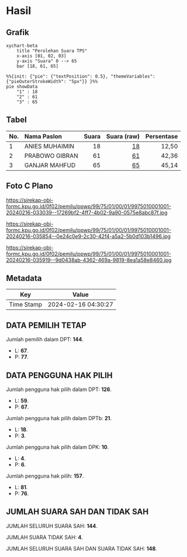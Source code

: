 # Hasil

## Grafik

```mermaid
xychart-beta
    title "Perolehan Suara TPS"
    x-axis [01, 02, 03]
    y-axis "Suara" 0 --> 65
    bar [18, 61, 65]
```

```mermaid
%%{init: {"pie": {"textPosition": 0.5}, "themeVariables": {"pieOuterStrokeWidth": "5px"}} }%%
pie showData
    "1" : 18
    "2" : 61
    "3" : 65
```

## Tabel

| No. | Nama Paslon    | Suara | Suara (raw) | Persentase |
|:--- |:-------------- | -----:| -----------:| ----------:|
| 1   | ANIES MUHAIMIN | 18    | [18][p-1]   | 12,50      |
| 2   | PRABOWO GIBRAN | 61    | [61][p-2]   | 42,36      |
| 3   | GANJAR MAHFUD  | 65    | [65][p-3]   | 45,14      |


[p-1]: https://github.com/gigit-pemilu/pemilu-2024-99-luar-negeri/blob/main/pilpres/hitung-suara/sub/99-luar-negeri/sub/75-mexico-city-mexico/sub/01-mexico-city-mexico/sub/0001-mexico-city-mexico/sub/001-pos-001/sub/paslon-1.txt
[p-2]: https://github.com/gigit-pemilu/pemilu-2024-99-luar-negeri/blob/main/pilpres/hitung-suara/sub/99-luar-negeri/sub/75-mexico-city-mexico/sub/01-mexico-city-mexico/sub/0001-mexico-city-mexico/sub/001-pos-001/sub/paslon-2.txt
[p-3]: https://github.com/gigit-pemilu/pemilu-2024-99-luar-negeri/blob/main/pilpres/hitung-suara/sub/99-luar-negeri/sub/75-mexico-city-mexico/sub/01-mexico-city-mexico/sub/0001-mexico-city-mexico/sub/001-pos-001/sub/paslon-3.txt

## Foto C Plano

https://sirekap-obj-formc.kpu.go.id/0f02/pemilu/ppwp/99/75/01/00/01/9975010001001-20240216-033039--17269bf2-4ff7-4b02-9a90-0575e8abc87f.jpg

https://sirekap-obj-formc.kpu.go.id/0f02/pemilu/ppwp/99/75/01/00/01/9975010001001-20240216-035854--0e24c0e9-2c30-42f4-a5a2-5b0d103b1496.jpg

https://sirekap-obj-formc.kpu.go.id/0f02/pemilu/ppwp/99/75/01/00/01/9975010001001-20240216-035919--9d0438ab-4362-469a-9819-8ea1a58e8460.jpg


## Metadata

| Key        | Value               |
| ---------- | ------------------- |
| Time Stamp | 2024-02-16 04:30:27 |


## DATA PEMILIH TETAP

Jumlah pemilih dalam DPT: **144**.
 * L: **67**.
 * P: **77**.

## DATA PENGGUNA HAK PILIH

Jumlah pengguna hak pilih dalam DPT: **126**.
 * L: **59**.
 * P: **67**.

Jumlah pengguna hak pilih dalam DPTb: **21**.
 * L: **18**.
 * P: **3**.

Jumlah pengguna hak pilih dalam DPK: **10**.
 * L: **4**.
 * P: **6**.

Jumlah pengguna hak pilih: **157**.
 * L: **81**.
 * P: **76**.

## JUMLAH SUARA SAH DAN TIDAK SAH

JUMLAH SELURUH SUARA SAH: **144**.

JUMLAH SUARA TIDAK SAH: **4**.

JUMLAH SELURUH SUARA SAH DAN SUARA TIDAK SAH: **148**.


